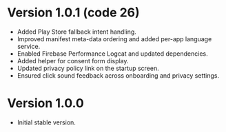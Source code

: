 # Version 1.0.1 (code 26)
- Added Play Store fallback intent handling.
- Improved manifest meta-data ordering and added per-app language service.
- Enabled Firebase Performance Logcat and updated dependencies.
- Added helper for consent form display.
- Updated privacy policy link on the startup screen.
- Ensured click sound feedback across onboarding and privacy settings.

# Version 1.0.0
- Initial stable version.
